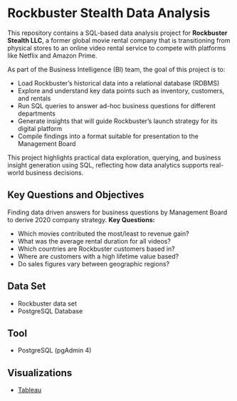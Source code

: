 # Rockbuster Stealth Data Analysis
This repository contains a SQL-based data analysis project for **Rockbuster Stealth LLC**, a former global movie rental company that is transitioning from physical stores to an online video rental service to compete with platforms like Netflix and Amazon Prime.

As part of the Business Intelligence (BI) team, the goal of this project is to:
* Load Rockbuster’s historical data into a relational database (RDBMS)
* Explore and understand key data points such as inventory, customers, and rentals
* Run SQL queries to answer ad-hoc business questions for different departments
* Generate insights that will guide Rockbuster’s launch strategy for its digital platform
* Compile findings into a format suitable for presentation to the Management Board

This project highlights practical data exploration, querying, and business insight generation using SQL, reflecting how data analytics supports real-world business decisions.

## Key Questions and Objectives
Finding data driven answers for business questions by Management Board to derive 2020 company strategy.
**Key Questions:**
* Which movies contributed the most/least to revenue gain?
* What was the average rental duration for all videos?
* Which countries are Rockbuster customers based in?
* Where are customers with a high lifetime value based?
* Do sales figures vary between geographic regions?

## Data Set
* Rockbuster data set
* PostgreSQL Database

## Tool
* PostgreSQL (pgAdmin 4)

## Visualizations
* [Tableau](https://public.tableau.com/app/profile/anjan.pakhrin/vizzes)
